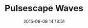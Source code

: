 ---
layout: lab-single.hbs
title: Pulsescape Waves
date: 2015-09-09 14:13:51
description: Pulse as waves
image: https://farm1.staticflickr.com/638/21259652916_942000e045_b.jpg
thumb: https://farm1.staticflickr.com/638/21259652916_942000e045.jpg
tags:
  - dataset-pulse
scripts:
  - Functions
---